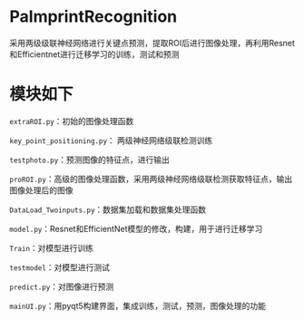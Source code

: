 # PalmprintRecognition
采用两级级联神经网络进行关键点预测，提取ROI后进行图像处理，再利用Resnet和Efficientnet进行迁移学习的训练，测试和预测
# 模块如下
`extraROI.py`：初始的图像处理函数

`key_point_positioning.py`： 两级神经网络级联检测训练

`testphoto.py`：预测图像的特征点，进行输出

`proROI.py`：高级的图像处理函数，采用两级神经网络级联检测获取特征点，输出图像处理后的图像

`DataLoad_Twoinputs.py`：数据集加载和数据集处理函数

`model.py`：Resnet和EfficientNet模型的修改，构建，用于进行迁移学习

`Train`：对模型进行训练

`testmodel`：对模型进行测试

`predict.py`：对图像进行预测

`mainUI.py`：用pyqt5构建界面，集成训练，测试，预测，图像处理的功能
